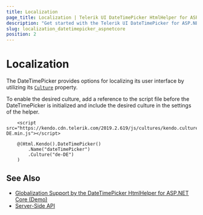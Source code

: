 ```yaml
---
title: Localization
page_title: Localization | Telerik UI DateTimePicker HtmlHelper for ASP.NET Core
description: "Get started with the Telerik UI DateTimePicker for ASP.NET Core and translate its messages for different culture locales."
slug: localization_datetimepicker_aspnetcore
position: 2
---
```


# Localization

The DateTimePicker provides options for localizing its user interface by utilizing its [`Culture`](/api//Kendo.Mvc.UI.Fluent/DateTimePickerBuilder#culturesystemstring) property.

To enable the desired culture, add a reference to the script file before the DateTimePicker is initialized and include the desired culture in the settings of the helper.

```
    <script src="https://kendo.cdn.telerik.com/2019.2.619/js/cultures/kendo.culture.de-DE.min.js"></script>

    @(Html.Kendo().DateTimePicker()
        .Name("dateTimePicker")
        .Culture("de-DE")
    )
```

## See Also

* [Globalization Support by the DateTimePicker HtmlHelper for ASP.NET Core (Demo)](https://demos.telerik.com/aspnet-core/datetimepicker/globalization)
* [Server-Side API](/api/datetimepicker)
